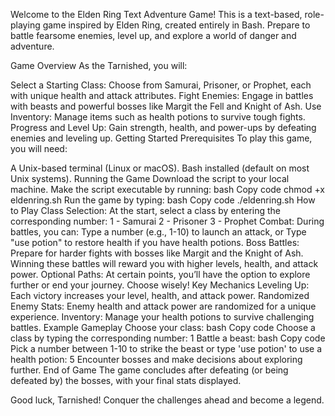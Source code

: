 Welcome to the Elden Ring Text Adventure Game! This is a text-based, role-playing game inspired by Elden Ring, created entirely in Bash. Prepare to battle fearsome enemies, level up, and explore a world of danger and adventure.

Game Overview
As the Tarnished, you will:

Select a Starting Class: Choose from Samurai, Prisoner, or Prophet, each with unique health and attack attributes.
Fight Enemies: Engage in battles with beasts and powerful bosses like Margit the Fell and Knight of Ash.
Use Inventory: Manage items such as health potions to survive tough fights.
Progress and Level Up: Gain strength, health, and power-ups by defeating enemies and leveling up.
Getting Started
Prerequisites
To play this game, you will need:

A Unix-based terminal (Linux or macOS).
Bash installed (default on most Unix systems).
Running the Game
Download the script to your local machine.
Make the script executable by running:
bash
Copy code
chmod +x eldenring.sh
Run the game by typing:
bash
Copy code
./eldenring.sh
How to Play
Class Selection: At the start, select a class by entering the corresponding number:
1 - Samurai
2 - Prisoner
3 - Prophet
Combat: During battles, you can:
Type a number (e.g., 1-10) to launch an attack, or
Type "use potion" to restore health if you have health potions.
Boss Battles: Prepare for harder fights with bosses like Margit and the Knight of Ash. Winning these battles will reward you with higher levels, health, and attack power.
Optional Paths: At certain points, you’ll have the option to explore further or end your journey. Choose wisely!
Key Mechanics
Leveling Up: Each victory increases your level, health, and attack power.
Randomized Enemy Stats: Enemy health and attack power are randomized for a unique experience.
Inventory: Manage your health potions to survive challenging battles.
Example Gameplay
Choose your class:
bash
Copy code
Choose a class by typing the corresponding number: 1
Battle a beast:
bash
Copy code
Pick a number between 1-10 to strike the beast or type 'use potion' to use a health potion: 5
Encounter bosses and make decisions about exploring further.
End of Game
The game concludes after defeating (or being defeated by) the bosses, with your final stats displayed.

Good luck, Tarnished! Conquer the challenges ahead and become a legend.
